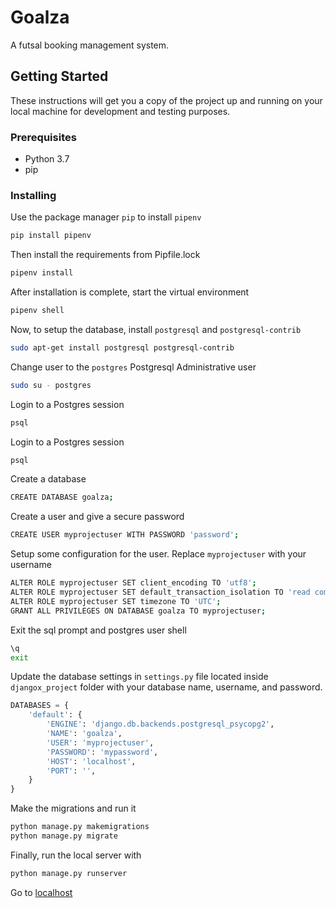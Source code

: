 # Goalza

A futsal booking management system.

## Getting Started

These instructions will get you a copy of the project up and running on your local machine for development and testing purposes.

### Prerequisites

* Python 3.7
* pip

### Installing

Use the package manager `pip` to install `pipenv`

```bash
pip install pipenv
```

Then install the requirements from Pipfile.lock

```bash
pipenv install
```

After installation is complete, start the virtual environment

```bash
pipenv shell
```
Now, to setup the database, install `postgresql` and `postgresql-contrib` 

```bash
sudo apt-get install postgresql postgresql-contrib
```

Change user to the `postgres` Postgresql Administrative user 

```bash
sudo su - postgres
```

Login to a Postgres session 

```bash
psql
```

Login to a Postgres session 

```bash
psql
```

Create a database

```bash
CREATE DATABASE goalza;
```

Create a user and give a secure password

```bash
CREATE USER myprojectuser WITH PASSWORD 'password';
```

Setup some configuration for the user. Replace `myprojectuser` with your username

```bash
ALTER ROLE myprojectuser SET client_encoding TO 'utf8';
ALTER ROLE myprojectuser SET default_transaction_isolation TO 'read committed';
ALTER ROLE myprojectuser SET timezone TO 'UTC';
GRANT ALL PRIVILEGES ON DATABASE goalza TO myprojectuser;
```
Exit the sql prompt and postgres user shell

```bash
\q
exit
```

Update the database settings in `settings.py` file located inside `djangox_project` folder with your database name, username, and password.

```python
DATABASES = {
    'default': {
        'ENGINE': 'django.db.backends.postgresql_psycopg2',
        'NAME': 'goalza',
        'USER': 'myprojectuser',
        'PASSWORD': 'mypassword',
        'HOST': 'localhost',
        'PORT': '',
    }
}
```

Make the migrations and run it

```bash
python manage.py makemigrations
python manage.py migrate
```

Finally, run the local server with

```bash
python manage.py runserver
```

Go to [localhost](127.0.0.1:8000/ "localhost")
